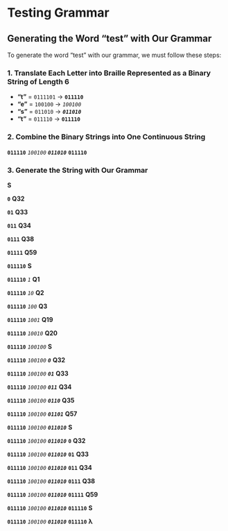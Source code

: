 # Testing Grammar

## Generating the Word “test” with Our Grammar

To generate the word “test” with our grammar, we must follow these steps:

### 1. Translate Each Letter into Braille Represented as a Binary String of Length 6

- **“t”** = `0111101` → **`011110`**
- **“e”** = `100100` → *`100100`*
- **“s”** = `011010` → ***`011010`***
- **“t”** = `011110` → **`011110`**

### 2. Combine the Binary Strings into One Continuous String
**`011110`** *`100100`* ***`011010`*** **`011110`**

### 3. Generate the String with Our Grammar
**S**

**`0`** **Q32**

**`01`** **Q33**

**`011`** **Q34**

**`0111`** **Q38**

**`01111`** **Q59**

**`011110`** **S**

**`011110`** *`1`* **Q1**

**`011110`** *`10`* **Q2**

**`011110`** *`100`* **Q3**

**`011110`** *`1001`* **Q19**

**`011110`** *`10010`* **Q20**

**`011110`** *`100100`* **S**

**`011110`** *`100100`* ***`0`*** **Q32**

**`011110`** *`100100`* ***`01`*** **Q33**

**`011110`** *`100100`* ***`011`*** **Q34**

**`011110`** *`100100`* ***`0110`*** **Q35**

**`011110`** *`100100`* ***`01101`*** **Q57**

**`011110`** *`100100`* ***`011010`*** **S**

**`011110`** *`100100`* ***`011010`*** **`0`** **Q32**

**`011110`** *`100100`* ***`011010`*** **`01`** **Q33**

**`011110`** *`100100`* ***`011010`*** **`011`** **Q34**

**`011110`** *`100100`* ***`011010`*** **`0111`** **Q38**

**`011110`** *`100100`* ***`011010`*** **`01111`** **Q59**

**`011110`** *`100100`* ***`011010`*** **`011110`** **S**

**`011110`** *`100100`* ***`011010`*** **`011110`** **λ**
